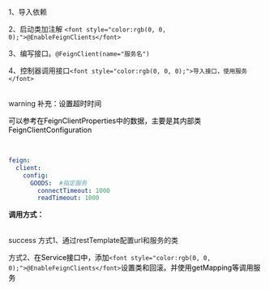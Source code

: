1、导入依赖

2、启动类加注解 `<font style="color:rgb(0, 0, 0);">@EnableFeignClients</font>`

3、编写接口。`@FeignClient(name="服务名")`

4、控制器调用接口`<font style="color:rgb(0, 0, 0);">导入接口，使用服务</font>`

<font style="color:rgb(0, 0, 0);"></font>

<br/>warning
<font style="color:rgb(0, 0, 0);">补充：设置超时时间</font>

<font style="color:rgb(0, 0, 0);">可以参考在FeignClientProperties中的数据，主要是其内部类FeignClientConfiguration</font>

<br/>

```yaml
feign:
  client:
    config:
      GOODS:  #指定服务
        connectTimeout: 1000
        readTimeout: 1000
```



**调用方式：**

<br/>success
方式1、通过restTemplate配置url和服务的类

方式2、<font style="color:rgb(0, 0, 0);">在Service接口中，添加</font>`<font style="color:rgb(0, 0, 0);">@EnableFeignClients</font>`<font style="color:rgb(0, 0, 0);">设置类和回滚。并使用getMapping等调用服务</font>

<br/>



